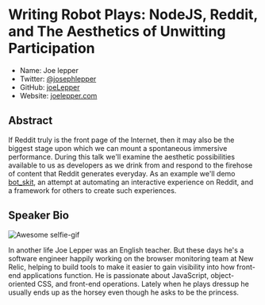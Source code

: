 # Writing Robot Plays: NodeJS, Reddit, and The Aesthetics of Unwitting Participation

* Name: Joe lepper
* Twitter: [@josephlepper][]
* GitHub: [joeLepper][]
* Website: [joelepper.com][]

## Abstract

If Reddit truly is the front page of the Internet, then it may also be the biggest stage upon which we can mount a spontaneous immersive performance. During this talk we'll examine the aesthetic possibilities available to us as developers as we drink from and respond to the firehose of content that Reddit generates everyday. As an example we'll demo [bot_skit](https://github.com/joeLepper/bot_skit), an attempt at automating an interactive experience on Reddit, and a framework for others to create such experiences.


## Speaker Bio

![Awesome selfie-gif](https://camo.githubusercontent.com/fe6f151919b83cb46a4598293e3b26df05391d7a/687474703a2f2f692e696d6775722e636f6d2f615a396972764f2e676966)

In another life Joe Lepper was an English teacher. But these days he's a software engineer happily working on the browser monitoring team at New Relic, helping to build tools to make it easier to gain visibility into how front-end applications function. He is passionate about JavaScript, object-oriented CSS, and front-end operations. Lately when he plays dressup he usually ends up as the horsey even though he asks to be the princess.


[@josephlepper]:http://twitter.com/josephlepper
[joeLepper]:http://github.com/joeLepper
[joelepper.com]:http://joelepper.com